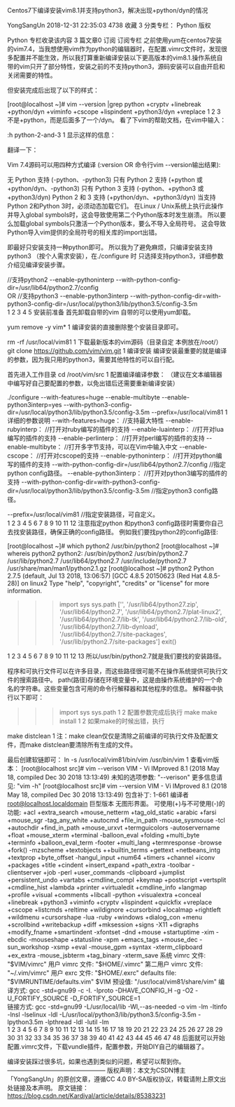 Centos7下编译安装vim8.1并支持python3，解决出现+python/dyn的情况

YongSangUn 2018-12-31 22:35:03  4738  收藏 3
分类专栏： Python
版权

Python
专栏收录该内容
3 篇文章0 订阅
订阅专栏
之前使用yum在centos7安装的vim7.4，当我想使用vim作为python的编辑器时，在配置.vimrc文件时，发现很多配置并不能生效，所以我打算重新编译安装以下更高版本的vim8.1.操作系统自带的vim只开了部分特性，安装之前的不支持python3，源码安装可以自由开启和关闭需要的特性。

但安装完成后出现了以下的样式：

[root@localhost ~]# vim --version |grep python
+cryptv          +linebreak       +python/dyn      +viminfo
+cscope          +lispindent      +python3/dyn     +vreplace
1
2
3
不是+python，而是后面多了一个/dyn。
看了下vim的帮助文档，在vim中输入：

:h python-2-and-3
1
显示这样的信息：

翻译一下：

Vim 7.4源码可以用四种方式编译 (:version OR 命令行vim --version输出结果):

无 Python 支持 (-python、-python3)
只有 Python 2 支持 (+python 或 +python/dyn、-python3)
只有 Python 3 支持 (-python、+python3 或 +python3/dyn)
Python 2 和 3 支持 (+python/dyn、+python3/dyn)
当支持Python 2和Python 3时，必须动态加载它们。
在Linux / Unix系统上执行此操作并导入global symbols时，这会导致使用第二个Python版本时发生崩溃。 所以要么加载global symbols只激活一个Python版本，要么不导入全局符号。 这会导致Python导入vim提供的全局符号的相关库的import出错。

即最好只安装支持一种python即可。
所以我为了避免麻烦，只编译安装支持python3 （按个人需求安装），在./configure 时 只选择支持python3，详细参数介绍见编译安装步骤。

//支持python2
--enable-pythoninterp --with-python-config-dir=/usr/lib64/python2.7/config							
OR
//支持python3
--enable-python3interp --with-python-config-dir=with-python3-config-dir=/usr/local/python3/lib/python3.5/config-3.5m	
1
2
3
4
5
安装前准备
首先卸载自带的vim
自带的可以使用yum卸载。

yum remove -y vim*
1
编译安装的直接删除整个安装目录即可。

rm -rf /usr/local/vim81
1
下载最新版本的vim源码（目录自定 本例放在/root/）
git clone https://github.com/vim/vim.git
1
编译安装
编译安装最重要的就是编译的参数，因为我只用的python3，需要其他特性的可以自行配。

首先进入工作目录
cd /root/vim/src
1
配置编译编译参数：
（建议在文本编辑器中编写好自己要配置的参数，以免出错后还需要重新编译安装）

./configure --with-features=huge --enable-multibyte  --enable-python3interp=yes --with-python3-config-dir=/usr/local/python3/lib/python3.5/config-3.5m --prefix=/usr/local/vim81
1
详细的参数说明
--with-features=huge：						//支持最大特性
--enable-rubyinterp：						//打开对ruby编写的插件的支持
--enable-luainterp：						//打开对lua编写的插件的支持
--enable-perlinterp：						//打开对perl编写的插件的支持
--enable-multibyte：						//打开多字节支持，可以在Vim中输入中文
--enable-cscope：							//打开对cscope的支持
--enable-pythoninterp：						//打开对python编写的插件的支持
--with-python-config-dir=/usr/lib64/python2.7/config							//指定python config路径。
--enable-python3interp：					//打开对python3编写的插件的支持
--with-python-config-dir=with-python3-config-dir=/usr/local/python3/lib/python3.5/config-3.5m		//指定python3 config路径。

--prefix=/usr/local/vim81					//指定安装路径，可自定义。	
1
2
3
4
5
6
7
8
9
10
11
12
注意指定python 和python3 config路径时需要你自己去找安装路径，确保正确的config路径。
例如我们要找python2的config路径:

[root@localhost ~]# which python2
/usr/bin/python2
[root@localhost ~]# whereis python2
python2: /usr/bin/python2 /usr/bin/python2.7 /usr/lib/python2.7 /usr/lib64/python2.7 /usr/include/python2.7 /usr/share/man/man1/python2.1.gz
[root@localhost ~]# python2
Python 2.7.5 (default, Jul 13 2018, 13:06:57) 
[GCC 4.8.5 20150623 (Red Hat 4.8.5-28)] on linux2
Type "help", "copyright", "credits" or "license" for more information.
>>> import sys
>>> sys.path
>>> ['', '/usr/lib64/python27.zip', '/usr/lib64/python2.7', '/usr/lib64/python2.7/plat-linux2', '/usr/lib64/python2.7/lib-tk', '/usr/lib64/python2.7/lib-old', '/usr/lib64/python2.7/lib-dynload', '/usr/lib64/python2.7/site-packages', '/usr/lib/python2.7/site-packages']
>>> exit()

1
2
3
4
5
6
7
8
9
10
11
12
13
所以/usr/bin/python2.7就是我们要找的安装路径。

程序和可执行文件可以在许多目录，而这些路径很可能不在操作系统提供可执行文件的搜索路径中。
path(路径)存储在环境变量中，这是由操作系统维护的一个命名的字符串。这些变量包含可用的命令行解释器和其他程序的信息。
解释器中执行以下即可：

>>> import sys
>>> sys.path
>>> 1
>>> 2
>>> 配置参数完成后执行
>>> make 
>>> make install
>>> 1
>>> 2
>>> 如果make的时候出错，执行

make distclean
1
注：make clean仅仅是清除之前编译的可执行文件及配置文件，而make distclean要清除所有生成的文件。

最后创建软链即可：
ln -s /usr/local/vim81/bin/vim /usr/bin/vim
1
查看vim版本：
[root@localhost src]# vim --verison
VIM - Vi IMproved 8.1 (2018 May 18, compiled Dec 30 2018 13:13:49)
未知的选项参数: "--verison"
更多信息请见: "vim -h"
[root@localhost src]# vim --version
VIM - Vi IMproved 8.1 (2018 May 18, compiled Dec 30 2018 13:13:49)
包含补丁: 1-661
编译者 root@localhost.localdomain
巨型版本 无图形界面。  可使用(+)与不可使用(-)的功能:
+acl               +extra_search      +mouse_netterm     +tag_old_static
+arabic            +farsi             +mouse_sgr         -tag_any_white
+autocmd           +file_in_path      -mouse_sysmouse    -tcl
+autochdir         +find_in_path      +mouse_urxvt       +termguicolors
-autoservername    +float             +mouse_xterm       +terminal
-balloon_eval      +folding           +multi_byte        +terminfo
+balloon_eval_term -footer            +multi_lang        +termresponse
-browse            +fork()            -mzscheme          +textobjects
++builtin_terms    +gettext           +netbeans_intg     +textprop
+byte_offset       -hangul_input      +num64             +timers
+channel           +iconv             +packages          +title
+cindent           +insert_expand     +path_extra        -toolbar
-clientserver      +job               -perl              +user_commands
-clipboard         +jumplist          +persistent_undo   +vartabs
+cmdline_compl     +keymap            +postscript        +vertsplit
+cmdline_hist      +lambda            +printer           +virtualedit
+cmdline_info      +langmap           +profile           +visual
+comments          +libcall           -python            +visualextra
+conceal           +linebreak         +python3           +viminfo
+cryptv            +lispindent        +quickfix          +vreplace
+cscope            +listcmds          +reltime           +wildignore
+cursorbind        +localmap          +rightleft         +wildmenu
+cursorshape       -lua               -ruby              +windows
+dialog_con        +menu              +scrollbind        +writebackup
+diff              +mksession         +signs             -X11
+digraphs          +modify_fname      +smartindent       -xfontset
-dnd               +mouse             +startuptime       -xim
-ebcdic            -mouseshape        +statusline        -xpm
+emacs_tags        +mouse_dec         -sun_workshop      -xsmp
+eval              -mouse_gpm         +syntax            -xterm_clipboard
+ex_extra          -mouse_jsbterm     +tag_binary        -xterm_save
     系统 vimrc 文件: "$VIM/vimrc"
     用户 vimrc 文件: "$HOME/.vimrc"
 第二用户 vimrc 文件: "~/.vim/vimrc"
      用户 exrc 文件: "$HOME/.exrc"
       defaults file: "$VIMRUNTIME/defaults.vim"
         $VIM 预设值: "/usr/local/vim81/share/vim"
编译方式: gcc -std=gnu99 -c -I. -Iproto -DHAVE_CONFIG_H     -g -O2 -U_FORTIFY_SOURCE -D_FORTIFY_SOURCE=1       
链接方式: gcc -std=gnu99   -L/usr/local/lib -Wl,--as-needed -o vim        -lm -ltinfo -lnsl  -lselinux  -ldl     -L/usr/local/python3/lib/python3.5/config-3.5m -lpython3.5m -lpthread -ldl -lutil -lm      
1
2
3
4
5
6
7
8
9
10
11
12
13
14
15
16
17
18
19
20
21
22
23
24
25
26
27
28
29
30
31
32
33
34
35
36
37
38
39
40
41
42
43
44
45
46
47
48
后面就可以开始配置.vimrc文件，下载vundle插件，配置参数，开始DIY自己的编辑器了。

编译安装踩过很多坑，如果也遇到类似的问题，希望可以帮到你。
————————————————
版权声明：本文为CSDN博主「YongSangUn」的原创文章，遵循CC 4.0 BY-SA版权协议，转载请附上原文出处链接及本声明。
原文链接：https://blog.csdn.net/Kardiyal/article/details/85383231